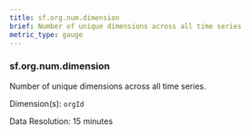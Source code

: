 ```yaml
---
title: sf.org.num.dimension
brief: Number of unique dimensions across all time series
metric_type: gauge
---
```

### sf.org.num.dimension

Number of unique dimensions across all time series.

Dimension(s): `orgId`

Data Resolution: 15 minutes
